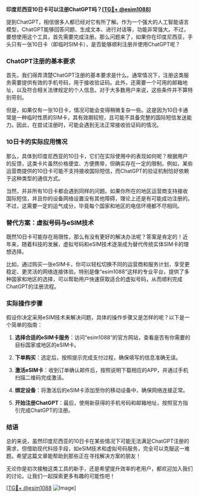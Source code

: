 **印度尼西亚10日卡可以注册ChatGPT吗？[[TG💪+ @esim1088](https://t.me/s/esim1088)]**

提到ChatGPT，相信很多人都已经对它有所了解。作为一个强大的人工智能语言模型，ChatGPT能够回答问题、生成文本、进行对话等，功能非常强大。不过，要想使用这个工具，首先需要完成注册。那么问题来了，如果你在印度尼西亚，手头只有一张10日卡（即临时SIM卡），是否能够顺利注册并使用ChatGPT呢？

### ChatGPT注册的基本要求

首先，我们得弄清楚ChatGPT注册的基本要求是什么。通常情况下，注册这类服务需要提供有效的手机号码，用于接收验证码。此外，还需要一个可用的邮箱地址，以及符合相关法律规定的个人信息。对于大多数用户来说，这些条件并不算特别苛刻。

但是，如果仅有一张10日卡，情况可能会变得稍微复杂一些。这是因为10日卡通常是一种临时性质的SIM卡，其有效期较短，且可能不具备完整的国际短信发送能力。因此，在尝试注册时，可能会遇到无法正常接收验证码的情况。

### 10日卡的实际应用情况

那么，具体到印度尼西亚的10日卡，它们在实际使用中的表现如何呢？根据用户的反馈，这类卡片虽然价格便宜、方便携带，但确实存在一定的限制。例如，某些运营商提供的10日卡可能不支持接收国际短信，而ChatGPT的验证机制恰好依赖于这种类型的通信方式。

当然，并非所有10日卡都会遇到同样的问题。如果你所在的地区运营商支持接收国际短信，并且你的设备网络设置没有其他障碍，理论上还是有可能成功注册的。不过，这需要一定的运气成分，毕竟每个国家和地区的电信环境都不尽相同。

### 替代方案：虚拟号码与eSIM技术

既然10日卡可能存在局限性，那么有没有更好的解决办法呢？答案是肯定的！近年来，随着科技的发展，虚拟号码和eSIM技术逐渐成为替代传统实体SIM卡的理想选择。

比如，通过购买一张eSIM卡，你可以轻松切换不同的运营商和服务计划，享受更稳定、更灵活的网络连接体验。特别是像“esim1088”这样的专业平台，提供了多种国家和地区的选择，可以帮助用户快速获取适合的虚拟号码，从而顺利完成ChatGPT的注册流程。

### 实际操作步骤

假设你决定采用eSIM技术来解决问题，具体的操作步骤又是怎样的呢？以下是一个简单的指南：

1. **选择合适的eSIM卡服务**：访问“esim1088”的官方网站，查看是否有你需要的目标国家或地区的eSIM卡。
   
2. **下单购买**：选定后，按照提示完成支付过程，确保填写的信息准确无误。

3. **激活eSIM卡**：收到订单确认邮件后，按照说明下载相应的APP，并通过手机扫描二维码完成激活。

4. **绑定设备**：将激活后的eSIM卡添加至你的移动设备中，确保网络连接正常。

5. **开始注册ChatGPT**：最后，使用新获得的手机号码和邮箱地址，按照官方指引完成ChatGPT的注册。

### 结语

总的来说，虽然印度尼西亚的10日卡在某些情况下可能无法满足ChatGPT注册的需求，但借助现代科技手段，如eSIM技术和虚拟号码服务，完全可以克服这一难题。希望这篇文章能帮助到那些正在寻找解决方案的朋友！

无论你是初次接触这类工具的新手，还是希望提升效率的老用户，都欢迎加入我们的讨论。让我们一起探索更多有趣的可能性吧！

[[TG💪+ @esim1088](https://t.me/s/esim1088) ![Image](https://i.postimg.cc/4NQfJmqS/Snipaste-2025-05-13-00-14-12.png)]